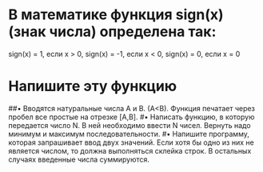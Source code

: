 
# В математике функция sign(x) (знак числа) определена так:
sign(x) = 1, если x > 0,
sign(x) = -1, если x < 0,
sign(x) = 0, если x = 0
# Напишите эту функцию
##• Вводятся натуральные числа A и B. (A<B). Функция печатает через
пробел все простые на отрезке [A,B].
#• Написать функцию, в которую передается число N. В ней необходимо
ввести N чисел. Вернуть надо минимум и максимум
последовательности.
#• Напишите программу, которая запрашивает ввод двух значений. Если
хотя бы одно из них не является числом, то должна выполняться
склейка строк. В остальных случаях введенные числа суммируются.
